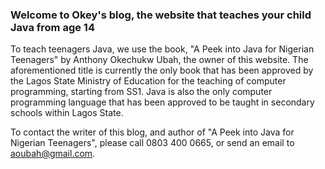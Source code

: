 ### Welcome to Okey's blog, the website that teaches your child Java from age 14

To teach teenagers Java, we use the book, "A Peek into Java for Nigerian Teenagers" by Anthony Okechukw Ubah, the owner of this website. The aforementioned title is currently the only book that has been approved by the Lagos State Ministry of Education for the teaching of computer programming, starting from SS1. Java is also the only computer programming language that has been approved to be taught in secondary schools within Lagos State.

To contact the writer of this blog, and author of "A Peek into Java for Nigerian Teenagers", please call 0803 400 0665, or send an email to aoubah@gmail.com.
